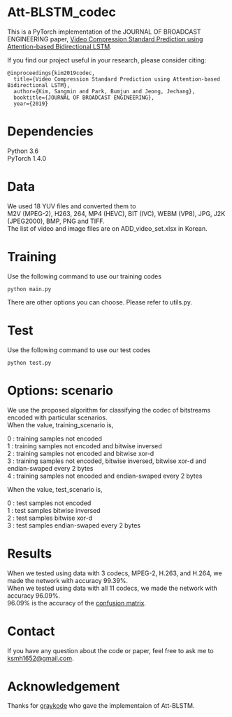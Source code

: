 # Att-BLSTM_codec
This is a PyTorch implementation of the JOURNAL OF BROADCAST ENGINEERING paper, 
[Video Compression Standard Prediction using Attention-based Bidirectional LSTM](http://www.kibme.org/resources/journal/20191015155044174.pdf).

If you find our project useful in your research, please consider citing:
~~~
@inproceedings{kim2019codec,
  title={Video Compression Standard Prediction using Attention-based Bidirectional LSTM},
  author={Kim, Sangmin and Park, Bumjun and Jeong, Jechang},
  booktitle={JOURNAL OF BROADCAST ENGINEERING},
  year={2019}
~~~

# Dependencies
Python 3.6  
PyTorch 1.4.0

# Data
We used 18 YUV files and converted them to  
M2V (MPEG-2), H263, 264, MP4 (HEVC), BIT (IVC), WEBM (VP8), JPG, J2K (JPEG2000), BMP, PNG and TIFF.  
The list of video and image files are on ADD_video_set.xlsx in Korean.

# Training
Use the following command to use our training codes
~~~
python main.py
~~~
There are other options you can choose.
Please refer to utils.py.

# Test
Use the following command to use our test codes
~~~
python test.py
~~~

# Options: scenario
We use the proposed algorithm for classifying the codec of bitstreams encoded with particular scenarios.  
When the value, training_scenario is,

0 : training samples not encoded  
1 : training samples not encoded and bitwise inversed  
2 : training samples not encoded and bitwise xor-d  
3 : training samples not encoded, bitwise inversed, bitwise xor-d and endian-swaped every 2 bytes  
4 : training samples not encoded and endian-swaped every 2 bytes

When the value, test_scenario is,

0 : test samples not encoded  
1 : test samples bitwise inversed  
2 : test samples bitwise xor-d  
3 : test samples endian-swaped every 2 bytes


# Results
When we tested using data with 3 codecs, MPEG-2, H.263, and H.264, we made the network with accuracy 99.39%.  
When we tested using data with all 11 codecs, we made the network with accuracy 96.09%.  
96.09% is the accuracy of the [confusion matrix](https://en.wikipedia.org/wiki/Confusion_matrix).  

# Contact
If you have any question about the code or paper, feel free to ask me to <ksmh1652@gmail.com>.

# Acknowledgement
Thanks for [graykode](https://github.com/graykode/nlp-tutorial) who gave the implementaion of Att-BLSTM.
